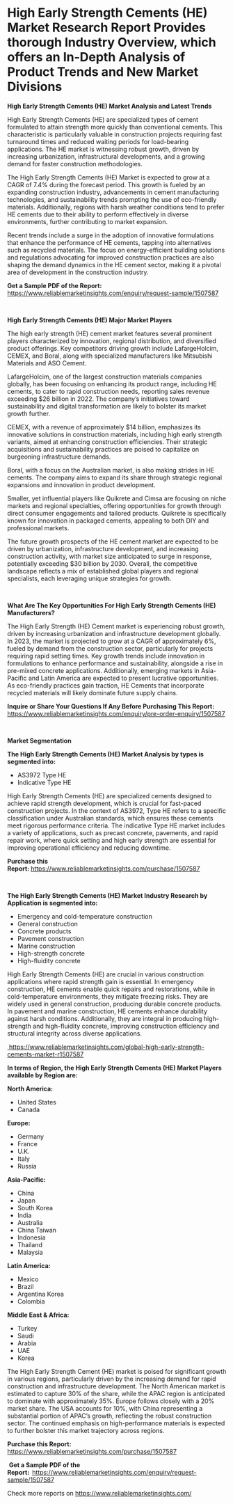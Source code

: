 <p><h1>High Early Strength Cements (HE) Market Research Report Provides thorough Industry Overview, which offers an In-Depth Analysis of Product Trends and New Market Divisions</h1></p><p><strong>High Early Strength Cements (HE) Market Analysis and Latest Trends</strong></p>
<p><p>High Early Strength Cements (HE) are specialized types of cement formulated to attain strength more quickly than conventional cements. This characteristic is particularly valuable in construction projects requiring fast turnaround times and reduced waiting periods for load-bearing applications. The HE market is witnessing robust growth, driven by increasing urbanization, infrastructural developments, and a growing demand for faster construction methodologies.</p><p>The High Early Strength Cements (HE) Market is expected to grow at a CAGR of 7.4% during the forecast period. This growth is fueled by an expanding construction industry, advancements in cement manufacturing technologies, and sustainability trends prompting the use of eco-friendly materials. Additionally, regions with harsh weather conditions tend to prefer HE cements due to their ability to perform effectively in diverse environments, further contributing to market expansion.</p><p>Recent trends include a surge in the adoption of innovative formulations that enhance the performance of HE cements, tapping into alternatives such as recycled materials. The focus on energy-efficient building solutions and regulations advocating for improved construction practices are also shaping the demand dynamics in the HE cement sector, making it a pivotal area of development in the construction industry.</p></p>
<p><strong>Get a Sample PDF of the Report:&nbsp;</strong> <a href="https://www.reliablemarketinsights.com/enquiry/request-sample/1507587?utm_campaign=3320&utm_medium=2&utm_source=Github&utm_content=ia&utm_term=02042025&utm_id=high-early-strength-cements-he">https://www.reliablemarketinsights.com/enquiry/request-sample/1507587</a></p>
<p>&nbsp;</p>
<p><strong>High Early Strength Cements (HE) Major Market Players</strong></p>
<p><p>The high early strength (HE) cement market features several prominent players characterized by innovation, regional distribution, and diversified product offerings. Key competitors driving growth include LafargeHolcim, CEMEX, and Boral, along with specialized manufacturers like Mitsubishi Materials and ASO Cement.</p><p>LafargeHolcim, one of the largest construction materials companies globally, has been focusing on enhancing its product range, including HE cements, to cater to rapid construction needs, reporting sales revenue exceeding $26 billion in 2022. The company’s initiatives toward sustainability and digital transformation are likely to bolster its market growth further.</p><p>CEMEX, with a revenue of approximately $14 billion, emphasizes its innovative solutions in construction materials, including high early strength variants, aimed at enhancing construction efficiencies. Their strategic acquisitions and sustainability practices are poised to capitalize on burgeoning infrastructure demands.</p><p>Boral, with a focus on the Australian market, is also making strides in HE cements. The company aims to expand its share through strategic regional expansions and innovation in product development.</p><p>Smaller, yet influential players like Quikrete and Cimsa are focusing on niche markets and regional specialties, offering opportunities for growth through direct consumer engagements and tailored products. Quikrete is specifically known for innovation in packaged cements, appealing to both DIY and professional markets.</p><p>The future growth prospects of the HE cement market are expected to be driven by urbanization, infrastructure development, and increasing construction activity, with market size anticipated to surge in response, potentially exceeding $30 billion by 2030. Overall, the competitive landscape reflects a mix of established global players and regional specialists, each leveraging unique strategies for growth.</p></p>
<p>&nbsp;</p>
<p><strong>What Are The Key Opportunities For High Early Strength Cements (HE) Manufacturers?</strong></p>
<p><p>The High Early Strength (HE) Cement market is experiencing robust growth, driven by increasing urbanization and infrastructure development globally. In 2023, the market is projected to grow at a CAGR of approximately 6%, fueled by demand from the construction sector, particularly for projects requiring rapid setting times. Key growth trends include innovation in formulations to enhance performance and sustainability, alongside a rise in pre-mixed concrete applications. Additionally, emerging markets in Asia-Pacific and Latin America are expected to present lucrative opportunities. As eco-friendly practices gain traction, HE Cements that incorporate recycled materials will likely dominate future supply chains.</p></p>
<p><strong>Inquire or Share Your Questions If Any Before Purchasing This Report:</strong> <a href="https://www.reliablemarketinsights.com/enquiry/pre-order-enquiry/1507587?utm_campaign=3320&utm_medium=2&utm_source=Github&utm_content=ia&utm_term=02042025&utm_id=high-early-strength-cements-he">https://www.reliablemarketinsights.com/enquiry/pre-order-enquiry/1507587</a></p>
<p>&nbsp;</p>
<p><strong>Market Segmentation</strong></p>
<p><strong>The High Early Strength Cements (HE) Market Analysis by types is segmented into:</strong></p>
<p><ul><li>AS3972 Type HE</li><li>Indicative Type HE</li></ul></p>
<p><p>High Early Strength Cements (HE) are specialized cements designed to achieve rapid strength development, which is crucial for fast-paced construction projects. In the context of AS3972, Type HE refers to a specific classification under Australian standards, which ensures these cements meet rigorous performance criteria. The indicative Type HE market includes a variety of applications, such as precast concrete, pavements, and rapid repair work, where quick setting and high early strength are essential for improving operational efficiency and reducing downtime.</p></p>
<p><strong>Purchase this Report:&nbsp;</strong><a href="https://www.reliablemarketinsights.com/purchase/1507587?utm_campaign=3320&utm_medium=2&utm_source=Github&utm_content=ia&utm_term=02042025&utm_id=high-early-strength-cements-he">https://www.reliablemarketinsights.com/purchase/1507587</a></p>
<p>&nbsp;</p>
<p><strong>The High Early Strength Cements (HE) Market Industry Research by Application is segmented into:</strong></p>
<p><ul><li>Emergency and cold-temperature construction</li><li>General construction</li><li>Concrete products</li><li>Pavement construction</li><li>Marine construction</li><li>High-strength concrete</li><li>High-fluidity concrete</li></ul></p>
<p><p>High Early Strength Cements (HE) are crucial in various construction applications where rapid strength gain is essential. In emergency construction, HE cements enable quick repairs and restorations, while in cold-temperature environments, they mitigate freezing risks. They are widely used in general construction, producing durable concrete products. In pavement and marine construction, HE cements enhance durability against harsh conditions. Additionally, they are integral in producing high-strength and high-fluidity concrete, improving construction efficiency and structural integrity across diverse applications.</p></p>
<p><a href="https://www.reliablemarketinsights.com/global-high-early-strength-cements-market-r1507587?utm_campaign=3320&utm_medium=2&utm_source=Github&utm_content=ia&utm_term=02042025&utm_id=high-early-strength-cements-he">&nbsp;https://www.reliablemarketinsights.com/global-high-early-strength-cements-market-r1507587</a></p>
<p><strong>In terms of Region, the High Early Strength Cements (HE) Market Players available by Region are:</strong></p>
<p>
    <p> <strong> North America: </strong>
        <ul>
            <li>United States</li>
            <li>Canada</li>
        </ul>
        </p> 
    <p> <strong> Europe: </strong>
        <ul>
            <li>Germany</li>
            <li>France</li>
            <li>U.K.</li>
            <li>Italy</li>
            <li>Russia</li>
        </ul>
        </p> 
    <p> <strong> Asia-Pacific: </strong>
        <ul>
            <li>China</li>
            <li>Japan</li>
            <li>South Korea</li>
            <li>India</li>
            <li>Australia</li>
            <li>China Taiwan</li>
            <li>Indonesia</li>
            <li>Thailand</li>
            <li>Malaysia</li>
        </ul>
        </p> 
    <p> <strong> Latin America: </strong>
        <ul>
            <li>Mexico</li>
            <li>Brazil</li>
            <li>Argentina Korea</li>
            <li>Colombia</li>
        </ul>
        </p> 
    <p> <strong> Middle East & Africa: </strong>
        <ul>
            <li>Turkey</li>
            <li>Saudi</li>
            <li>Arabia</li>
            <li>UAE</li>
            <li>Korea</li>
        </ul>
    </p>
    </p>
<p><p>The High Early Strength Cement (HE) market is poised for significant growth in various regions, particularly driven by the increasing demand for rapid construction and infrastructure development. The North American market is estimated to capture 30% of the share, while the APAC region is anticipated to dominate with approximately 35%. Europe follows closely with a 20% market share. The USA accounts for 10%, with China representing a substantial portion of APAC’s growth, reflecting the robust construction sector. The continued emphasis on high-performance materials is expected to further bolster this market trajectory across regions.</p></p>
<p><strong>Purchase this Report: </strong><a href="https://www.reliablemarketinsights.com/purchase/1507587?utm_campaign=3320&utm_medium=2&utm_source=Github&utm_content=ia&utm_term=02042025&utm_id=high-early-strength-cements-he">https://www.reliablemarketinsights.com/purchase/1507587</a></p>
<p>&nbsp;<strong>Get a Sample PDF of the Report:&nbsp;&nbsp;</strong><a href="https://www.reliablemarketinsights.com/enquiry/request-sample/1507587?utm_campaign=3320&utm_medium=2&utm_source=Github&utm_content=ia&utm_term=02042025&utm_id=high-early-strength-cements-he">https://www.reliablemarketinsights.com/enquiry/request-sample/1507587</a></p>
<p><strong></strong></p>
<p>Check more reports on <a href="https://www.reliablemarketinsights.com/?utm_campaign=3320&utm_medium=2&utm_source=Github&utm_content=ia&utm_term=02042025&utm_id=high-early-strength-cements-he">https://www.reliablemarketinsights.com/</a></p>